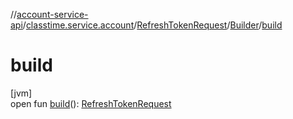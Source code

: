 //[account-service-api](../../../../index.md)/[classtime.service.account](../../index.md)/[RefreshTokenRequest](../index.md)/[Builder](index.md)/[build](build.md)

# build

[jvm]\
open fun [build](build.md)(): [RefreshTokenRequest](../index.md)
